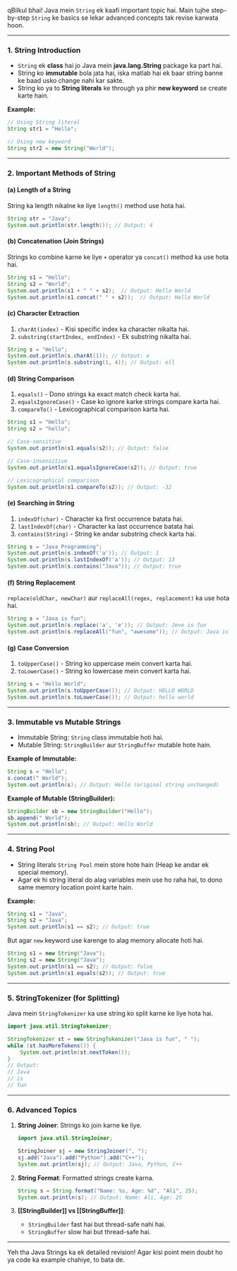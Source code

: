 qBilkul bhai! Java mein `String` ek kaafi important topic hai. Main tujhe step-by-step `String` ke basics se lekar advanced concepts tak revise karwata hoon.

---

### **1. String Introduction**

- `String` ek **class** hai jo Java mein **java.lang.String** package ka part hai.
- String ko **immutable** bola jata hai, iska matlab hai ek baar string banne ke baad usko change nahi kar sakte.
- String ko ya to **String literals** ke through ya phir **new keyword** se create karte hain.

**Example:**

```java
// Using String literal
String str1 = "Hello";

// Using new keyword
String str2 = new String("World");
```

---

### **2. Important Methods of String**

#### (a) **Length of a String**

String ka length nikalne ke liye `length()` method use hota hai.

```java
String str = "Java";
System.out.println(str.length()); // Output: 4
```

#### (b) **Concatenation (Join Strings)**

Strings ko combine karne ke liye `+` operator ya `concat()` method ka use hota hai.

```java
String s1 = "Hello";
String s2 = "World";
System.out.println(s1 + " " + s2);  // Output: Hello World
System.out.println(s1.concat(" " + s2));  // Output: Hello World
```

#### (c) **Character Extraction**

1. `charAt(index)` - Kisi specific index ka character nikalta hai.
2. `substring(startIndex, endIndex)` - Ek substring nikalta hai.

```java
String s = "Hello";
System.out.println(s.charAt(1)); // Output: e
System.out.println(s.substring(1, 4)); // Output: ell
```

#### (d) **String Comparison**

1. `equals()` - Dono strings ka exact match check karta hai.
2. `equalsIgnoreCase()` - Case ko ignore karke strings compare karta hai.
3. `compareTo()` - Lexicographical comparison karta hai.

```java
String s1 = "Hello";
String s2 = "hello";

// Case-sensitive
System.out.println(s1.equals(s2)); // Output: false

// Case-insensitive
System.out.println(s1.equalsIgnoreCase(s2)); // Output: true

// Lexicographical comparison
System.out.println(s1.compareTo(s2)); // Output: -32
```

#### (e) **Searching in String**

1. `indexOf(char)` - Character ka first occurrence batata hai.
2. `lastIndexOf(char)` - Character ka last occurrence batata hai.
3. `contains(String)` - String ke andar substring check karta hai.

```java
String s = "Java Programming";
System.out.println(s.indexOf('a')); // Output: 1
System.out.println(s.lastIndexOf('a')); // Output: 13
System.out.println(s.contains("Java")); // Output: true
```

#### (f) **String Replacement**

`replace(oldChar, newChar)` aur `replaceAll(regex, replacement)` ka use hota hai.

```java
String s = "Java is fun";
System.out.println(s.replace('a', 'e')); // Output: Jeve is fun
System.out.println(s.replaceAll("fun", "awesome")); // Output: Java is awesome
```

#### (g) **Case Conversion**

1. `toUpperCase()` - String ko uppercase mein convert karta hai.
2. `toLowerCase()` - String ko lowercase mein convert karta hai.

```java
String s = "Hello World";
System.out.println(s.toUpperCase()); // Output: HELLO WORLD
System.out.println(s.toLowerCase()); // Output: hello world
```

---

### **3. Immutable vs Mutable Strings**

- Immutable String: `String` class immutable hoti hai.
- Mutable String: `StringBuilder` aur `StringBuffer` mutable hote hain.

**Example of Immutable:**

```java
String s = "Hello";
s.concat(" World");
System.out.println(s); // Output: Hello (original string unchanged)
```

**Example of Mutable (StringBuilder):**

```java
StringBuilder sb = new StringBuilder("Hello");
sb.append(" World");
System.out.println(sb); // Output: Hello World
```

---

### **4. String Pool**

- String literals `String Pool` mein store hote hain (Heap ke andar ek special memory).
- Agar ek hi string literal do alag variables mein use ho raha hai, to dono same memory location point karte hain.

**Example:**

```java
String s1 = "Java";
String s2 = "Java";
System.out.println(s1 == s2); // Output: true
```

But agar `new` keyword use karenge to alag memory allocate hoti hai.

```java
String s1 = new String("Java");
String s2 = new String("Java");
System.out.println(s1 == s2); // Output: false
System.out.println(s1.equals(s2)); // Output: true
```

---

### **5. StringTokenizer (for Splitting)**

Java mein `StringTokenizer` ka use string ko split karne ke liye hota hai.

```java
import java.util.StringTokenizer;

StringTokenizer st = new StringTokenizer("Java is fun", " ");
while (st.hasMoreTokens()) {
    System.out.println(st.nextToken());
}
// Output:
// Java
// is
// fun
```

---

### **6. Advanced Topics**

1. **String Joiner**: Strings ko join karne ke liye.
    
    ```java
    import java.util.StringJoiner;
    
    StringJoiner sj = new StringJoiner(", ");
    sj.add("Java").add("Python").add("C++");
    System.out.println(sj); // Output: Java, Python, C++
    ```
    
2. **String Format**: Formatted strings create karna.
    
    ```java
    String s = String.format("Name: %s, Age: %d", "Ali", 25);
    System.out.println(s); // Output: Name: Ali, Age: 25
    ```
    
3. **[[StringBuilder]] vs [[StringBuffer]]**:
    
    - `StringBuilder` fast hai but thread-safe nahi hai.
    - `StringBuffer` slow hai but thread-safe hai.

---

Yeh tha Java Strings ka ek detailed revision! Agar kisi point mein doubt ho ya code ka example chahiye, to bata de.